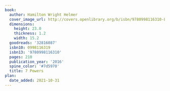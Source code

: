 ```yaml
---
book:
  author: Hamilton Wright Helmer
  cover_image_url: http://covers.openlibrary.org/b/isbn/9780998116310-L.jpg
  dimensions:
    height: 23.0
    thickness: 1.2
    width: 15.2
  goodreads: '32816087'
  isbn10: 0998116319
  isbn13: '9780998116310'
  pages: 210
  publication_year: '2016'
  spine_color: '#7d5970'
  title: 7 Powers
plan:
  date_added: 2021-10-31
---
```

